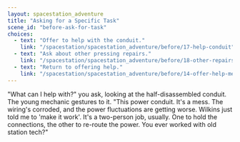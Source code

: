 ```yaml
---
layout: spacestation_adventure
title: "Asking for a Specific Task"
scene_id: "before-ask-for-task"
choices:
  - text: "Offer to help with the conduit."
    link: "/spacestation/spacestation_adventure/before/17-help-conduit"
  - text: "Ask about other pressing repairs."
    link: "/spacestation/spacestation_adventure/before/18-other-repairs"
  - text: "Return to offering help."
    link: "/spacestation/spacestation_adventure/before/14-offer-help-mechanic"
---
```


"What can I help with?" you ask, looking at the half-disassembled conduit. The young mechanic gestures to it. "This power conduit. It's a mess. The wiring's corroded, and the power fluctuations are getting worse. Wilkins just told me to 'make it work'. It's a two-person job, usually. One to hold the connections, the other to re-route the power. You ever worked with old station tech?"

